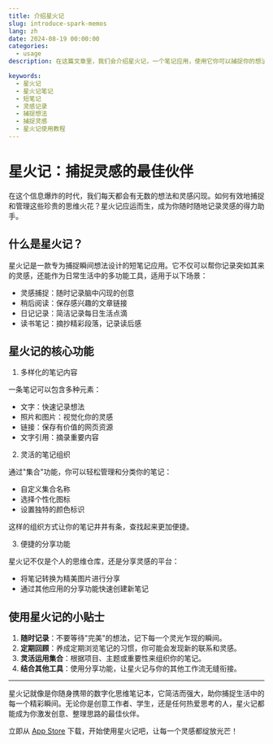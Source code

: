 ```yaml
---
title: 介绍星火记
slug: introduce-spark-memos
lang: zh
date: 2024-08-19 00:00:00
categories:
  - usage
description: 在这篇文章里，我们会介绍星火记，一个笔记应用，使用它你可以捕捉你的想法和灵感。

keywords:
  - 星火记
  - 星火记笔记
  - 短笔记
  - 灵感记录
  - 捕捉想法
  - 捕捉灵感
  - 星火记使用教程
---
```


# 星火记：捕捉灵感的最佳伙伴

在这个信息爆炸的时代，我们每天都会有无数的想法和灵感闪现。如何有效地捕捉和管理这些珍贵的思维火花？星火记应运而生，成为你随时随地记录灵感的得力助手。

## 什么是星火记？

星火记是一款专为捕捉瞬间想法设计的短笔记应用。它不仅可以帮你记录突如其来的灵感，还能作为日常生活中的多功能工具，适用于以下场景：

- 灵感捕捉：随时记录脑中闪现的创意
- 稍后阅读：保存感兴趣的文章链接
- 日记记录：简洁记录每日生活点滴
- 读书笔记：摘抄精彩段落，记录读后感

## 星火记的核心功能

1. 多样化的笔记内容

一条笔记可以包含多种元素：

- 文字：快速记录想法
- 照片和图片：视觉化你的灵感
- 链接：保存有价值的网页资源
- 文字引用：摘录重要内容

2. 灵活的笔记组织

通过"集合"功能，你可以轻松管理和分类你的笔记：

- 自定义集合名称
- 选择个性化图标
- 设置独特的颜色标识

这样的组织方式让你的笔记井井有条，查找起来更加便捷。

3. 便捷的分享功能

星火记不仅是个人的思维仓库，还是分享灵感的平台：

- 将笔记转换为精美图片进行分享
- 通过其他应用的分享功能快速创建新笔记

## 使用星火记的小贴士

1. **随时记录**：不要等待"完美"的想法，记下每一个灵光乍现的瞬间。
2. **定期回顾**：养成定期浏览笔记的习惯，你可能会发现新的联系和灵感。
3. **灵活运用集合**：根据项目、主题或重要性来组织你的笔记。
4. **结合其他工具**：使用分享功能，让星火记与你的其他工作流无缝衔接。

---

星火记就像是你随身携带的数字化思维笔记本，它简洁而强大，助你捕捉生活中的每一个精彩瞬间。无论你是创意工作者、学生，还是任何热爱思考的人，星火记都能成为你激发创意、整理思路的最佳伙伴。

立即从 [App Store](https://weel.one/spark-ios) 下载，开始使用星火记吧，让每一个灵感都绽放光芒！

